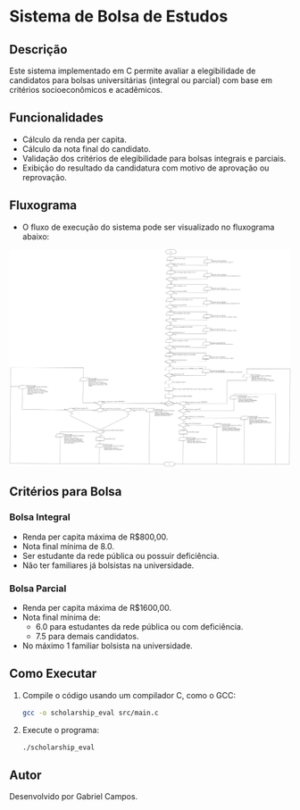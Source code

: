 # Sistema de Bolsa de Estudos

## Descrição
Este sistema implementado em C permite avaliar a elegibilidade de candidatos para bolsas universitárias (integral ou parcial) com base em critérios socioeconômicos e acadêmicos.

## Funcionalidades
- Cálculo da renda per capita.
- Cálculo da nota final do candidato.
- Validação dos critérios de elegibilidade para bolsas integrais e parciais.
- Exibição do resultado da candidatura com motivo de aprovação ou reprovação.

## Fluxograma
- O fluxo de execução do sistema pode ser visualizado no fluxograma abaixo:

![Fluxograma](docs/flowchart-university-scholarship-work.png)

## Critérios para Bolsa
### Bolsa Integral
- Renda per capita máxima de R$800,00.
- Nota final mínima de 8.0.
- Ser estudante da rede pública ou possuir deficiência.
- Não ter familiares já bolsistas na universidade.

### Bolsa Parcial
- Renda per capita máxima de R$1600,00.
- Nota final mínima de:
  - 6.0 para estudantes da rede pública ou com deficiência.
  - 7.5 para demais candidatos.
- No máximo 1 familiar bolsista na universidade.

## Como Executar
1. Compile o código usando um compilador C, como o GCC:
   ```sh
   gcc -o scholarship_eval src/main.c
   ```
2. Execute o programa:
   ```sh
   ./scholarship_eval
   ```

## Autor
Desenvolvido por Gabriel Campos.

